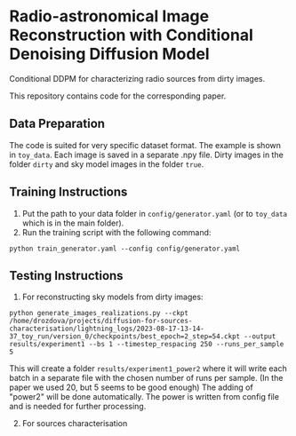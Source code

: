 # Radio-astronomical Image Reconstruction with Conditional Denoising Diffusion Model

Conditional DDPM for characterizing radio sources from dirty images.

This repository contains code for the corresponding paper.

## Data Preparation

The code is suited for very specific dataset format. The example is shown in `toy_data`. Each image is saved in a separate .npy file. Dirty images in the folder `dirty` and sky model images in the folder `true`.

## Training Instructions

1. Put the path to your data folder in `config/generator.yaml` (or to `toy_data` which is in the main folder).
2. Run the training script with the following command:
```
python train_generator.yaml --config config/generator.yaml
```
## Testing Instructions 

1. For reconstructing sky models from dirty images:
```
python generate_images_realizations.py --ckpt /home/drozdova/projects/diffusion-for-sources-characterisation/lightning_logs/2023-08-17-13-14-37_toy_run/version_0/checkpoints/best_epoch=2_step=54.ckpt --output results/experiment1 --bs 1 --timestep_respacing 250 --runs_per_sample 5
```
This will create a folder `results/experiment1_power2` where it will write each batch in a separate file with the chosen number of runs per sample. (In the paper we used 20, but 5 seems to be good enough) 
The adding of "power2" will be done automatically. The power is written from config file and is needed for further processing.

2. For sources characterisation
